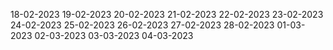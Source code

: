 18-02-2023
19-02-2023
20-02-2023
21-02-2023
22-02-2023
23-02-2023
24-02-2023
25-02-2023
26-02-2023
27-02-2023
28-02-2023
01-03-2023
02-03-2023
03-03-2023
04-03-2023